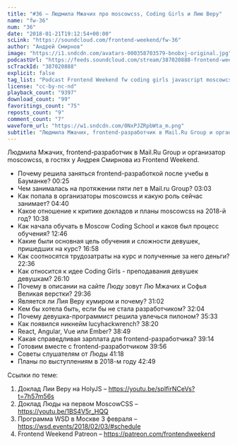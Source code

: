 ```yaml
---
title: "#36 – Людмила Мжачих про moscowcss, Coding Girls и Лию Веру"
name: "fw-36"
num: "36"
date: "2018-01-21T19:12:54+00:00"
scLink: "https://soundcloud.com/frontend-weekend/fw-36"
author: "Андрей Смирнов"
image: "https://i1.sndcdn.com/avatars-000358703579-bnobxj-original.jpg"
podcastUrl: "https://feeds.soundcloud.com/stream/387020888-frontend-weekend-fw-36.m4a"
scTrackId: "387020888"
explicit: false
tag_list: "Podcast Frontend Weekend fw coding girls javascript moscowcss"
license: "cc-by-nc-nd"
playback_count: "9397"
download_count: "99"
favoritings_count: "75"
reposts_count: "9"
comment_count: "7"
waveform_url: "https://w1.sndcdn.com/0NxPJZRpbWta_m.png"
subtitle: "Людмила Мжачих, frontend-разработчик в Mail.Ru Group и организатор moscowcss, в гостях у Андрея Смирнова из Frontend Weekend. "
---
```


Людмила Мжачих, frontend-разработчик в Mail.Ru Group и организатор moscowcss, в гостях у Андрея Смирнова из Frontend Weekend.

- Почему решила заняться frontend-разработкой после учебы в Бауманке? <timecode sec="25">00:25</timecode>
- Чем занималась на протяжении пяти лет в Mail.ru Group? <timecode sec="183">03:03</timecode>
- Как попала в организаторы moscowcss и какую роль сейчас занимает? <timecode sec="280">04:40</timecode>
- Какое отношение к критике докладов и планы moscowcss на 2018-й год? <timecode sec="638">10:38</timecode>
- Как начала обучать в Moscow Coding School и каков был процесс обучения? <timecode sec="766">12:46</timecode>
- Какие были основная цель обучения и сложности девушек, пришедших на курс? <timecode sec="1018">16:58</timecode>
- Как соотносятся трудозатраты на курс и полученные за него деньги? <timecode sec="1356">22:36</timecode>
- Как относится к идее Coding Girls - преподавания девушек девушкам? <timecode sec="1570">26:10</timecode>
- Почему в описании на сайте Люду зовут Лю Мжачих и Софья Великая верстки? <timecode sec="1776">29:36</timecode>
- Является ли Лия Веру кумиром и почему? <timecode sec="1862">31:02</timecode>
- Кем бы хотела быть, если бы не стала разработчиком? <timecode sec="1924">32:04</timecode>
- Почему девушка-программист решила увлечься пилоном? <timecode sec="2133">35:33</timecode>
- Как появился никнейм lucyhackwrench? <timecode sec="2300">38:20</timecode>
- React, Angular, Vue или Ember? <timecode sec="2329">38:49</timecode>
- Какая справедливая зарплата для frontend-разработчика? <timecode sec="2354">39:14</timecode>
- Готовим вместе с frontend-разработчиком <timecode sec="2396">39:56</timecode>
- Советы слушателям от Люды <timecode sec="2478">41:18</timecode>
- Планы по выступлениям в 2018-м году <timecode sec="2569">42:49</timecode>

Ссылки по теме:

1. Доклад Лии Веру на HolyJS – https://youtu.be/spIfirNCeVs?t=7h57m56s
2. Доклад Люды на первом MoscowCSS – https://youtu.be/1BS4V5r_HQQ
3. Программа WSD в Москве 3 февраля – https://wsd.events/2018/02/03/#schedule
4. Frontend Weekend Patreon – https://patreon.com/frontendweekend
